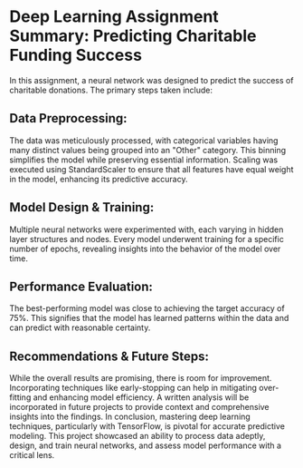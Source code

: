 # Deep Learning Assignment Summary: Predicting Charitable Funding Success

In this assignment, a neural network was designed to predict the success of charitable donations. The primary steps taken include:

## Data Preprocessing:

The data was meticulously processed, with categorical variables having many distinct values being grouped into an "Other" category. This binning simplifies the model while preserving essential information.
Scaling was executed using StandardScaler to ensure that all features have equal weight in the model, enhancing its predictive accuracy.

## Model Design & Training:

Multiple neural networks were experimented with, each varying in hidden layer structures and nodes.
Every model underwent training for a specific number of epochs, revealing insights into the behavior of the model over time.

## Performance Evaluation:

The best-performing model was close to achieving the target accuracy of 75%. This signifies that the model has learned patterns within the data and can predict with reasonable certainty.

## Recommendations & Future Steps:

While the overall results are promising, there is room for improvement. Incorporating techniques like early-stopping can help in mitigating over-fitting and enhancing model efficiency.
A written analysis will be incorporated in future projects to provide context and comprehensive insights into the findings.
In conclusion, mastering deep learning techniques, particularly with TensorFlow, is pivotal for accurate predictive modeling. This project showcased an ability to process data adeptly, design, and train neural networks, and assess model performance with a critical lens.

